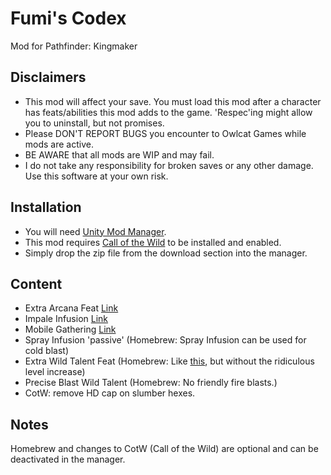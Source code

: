 # Fumi's Codex
Mod for Pathfinder: Kingmaker

Disclaimers
-----------
* This mod will affect your save. You must load this mod after a character has feats/abilities this mod adds to the game. 'Respec'ing might allow you to uninstall, but not promises.
* Please DON'T REPORT BUGS you encounter to Owlcat Games while mods are active.
* BE AWARE that all mods are WIP and may fail.
* I do not take any responsibility for broken saves or any other damage. Use this software at your own risk.

Installation
-----------
* You will need [Unity Mod Manager](https://www.nexusmods.com/site/mods/21).
* This mod requires [Call of the Wild](https://www.nexusmods.com/pathfinderkingmaker/mods/112) to be installed and enabled.
* Simply drop the zip file from the download section into the manager.

Content
-----------
* Extra Arcana Feat [Link](https://www.d20pfsrd.com/feats/general-feats/extra-arcana/)
* Impale Infusion [Link](https://www.d20pfsrd.com/alternative-rule-systems/occult-adventures/occult-classes/kineticist/infusion-wild-talents/)
* Mobile Gathering [Link](https://www.d20pfsrd.com/feats/general-feats/mobile-gathering/)
* Spray Infusion 'passive' (Homebrew: Spray Infusion can be used for cold blast)
* Extra Wild Talent Feat (Homebrew: Like [this](https://www.d20pfsrd.com/feats/general-feats/extra-wild-talent/), but without the ridiculous level increase)
* Precise Blast Wild Talent (Homebrew: No friendly fire blasts.)
* CotW: remove HD cap on slumber hexes.

Notes
-----------
Homebrew and changes to CotW (Call of the Wild) are optional and can be deactivated in the manager.
